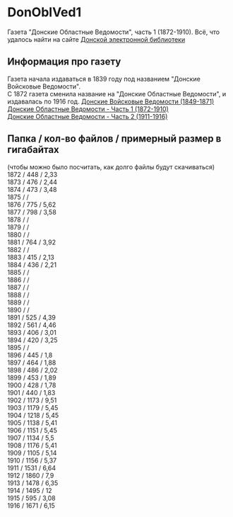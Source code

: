 # DonOblVed1
Газета "Донские Областные Ведомости", часть 1 (1872-1910).
Всё, что удалось найти на сайте [Донской электронной библиотеки](https://elib.dspl.ru)

## Информация про газету 
Газета начала издаваться в 1839 году под названием "Донские Войсковые Ведомости".  
С 1872 газета сменила название на "Донские Областные Ведомости", и издавалась по 1916 год.
[Донские Войсковые Ведомости (1849-1871)](https://github.com/achgenealogy/DonVoiVed)  
[Донские Областные Ведомости - Часть 1 (1872-1910)](https://github.com/achgenealogy/DonOblVed1)  
[Донские Областные Ведомости - Часть 2 (1911-1916)](https://github.com/achgenealogy/DonOblVed2)

## Папка / кол-во файлов / примерный размер в гигабайтах
(чтобы можно было посчитать, как долго файлы будут скачиваться)
1872 / 448 / 2,33  
1873 / 476 / 2,44  
1874 / 473 / 3,48  
1875 /  /   
1876 / 775 / 5,62  
1877 / 798 / 3,58  
1878 /  /   
1879 /  /   
1880 /  /   
1881 / 764 / 3,92  
1882 /  /   
1883 / 415 / 2,13  
1884 / 436 / 2,21  
1885 /  /   
1886 /  /   
1887 /  /   
1888 /  /   
1889 /  /   
1890 /  /   
1891 / 525 / 4,39  
1892 / 561 / 4,46  
1893 / 406 / 3,01  
1894 / 420 / 3,25  
1895 /  /   
1896 / 445 / 1,8  
1897 / 464 / 1,88  
1898 / 486 / 2,02  
1899 / 453 / 1,89  
1900 / 428 / 1,78  
1901 / 440 / 1,83  
1902 / 1173 / 9,51  
1903 / 1179 / 5,45  
1904 / 1218 / 5,45  
1905 / 1138 / 5,41  
1906 / 1151 / 5,45  
1907 / 1134 / 5,5  
1908 / 1176 / 5,41  
1909 / 1105 / 5,14  
1910 / 1156 / 5,37  
1911 / 1531 / 6,64  
1912 / 1860 / 7,9  
1913 / 1478 / 6,35  
1914 / 1495 / 12  
1915 / 595 / 3,08  
1916 / 1671 / 6,15  
